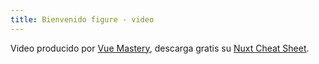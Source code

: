 ```yaml
---
title: Bienvenido figure - video
---
```

Video producido por <a href="https://www.vuemastery.com" target="_blank" rel="noopener">Vue Mastery</a>, descarga gratis su <a href="https://www.vuemastery.com/nuxt-cheat-sheet/" target="_blank" rel="noopener">Nuxt Cheat Sheet</a>.
